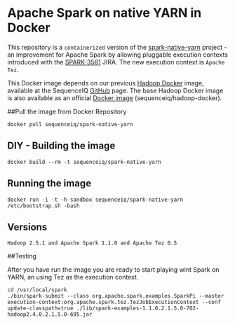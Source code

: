 Apache Spark on native YARN in Docker
==========

This repository is a `containerized` version of the [spark-native-yarn](https://github.com/hortonworks/spark-native-yarn) project - an improvement for Apache Spark by allowing pluggable execution contexts introduced with the [SPARK-3561](https://issues.apache.org/jira/browse/SPARK-3561) JIRA. The new execution context is `Apache Tez`.

This Docker image depends on our previous [Hadoop Docker](https://github.com/sequenceiq/hadoop-docker) image, available at the SequenceIQ [GitHub](https://github.com/sequenceiq) page. The base Hadoop Docker image is also available as an official [Docker image](https://registry.hub.docker.com/u/sequenceiq/hadoop-docker/) (sequenceiq/hadoop-docker).

##Pull the image from Docker Repository
```
docker pull sequenceiq/spark-native-yarn
```

## DIY - Building the image
```
docker build --rm -t sequenceiq/spark-native-yarn
```

## Running the image
```
docker run -i -t -h sandbox sequenceiq/spark-native-yarn /etc/bootstrap.sh -bash
```

## Versions
```
Hadoop 2.5.1 and Apache Spark 1.1.0 and Apache Tez 0.5

```

##Testing

After you have run the image you are ready to start playing wint Spark on YARN, an using Tez as the execution context.

```
cd /usr/local/spark
./bin/spark-submit --class org.apache.spark.examples.SparkPi --master execution-context:org.apache.spark.tez.TezJobExecutionContext --conf update-classpath=true ./lib/spark-examples-1.1.0.2.1.5.0-702-hadoop2.4.0.2.1.5.0-695.jar
```

